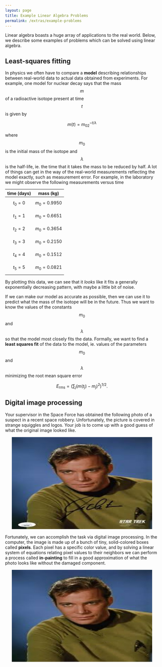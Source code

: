 ```yaml
---
layout: page
title: Example Linear Algebra Problems
permalink: /extras/example-problems
---
```


Linear algebra boasts a huge array of applications to the real world.  Below, we describe some examples of problems which can be solved using linear algebra.

## Least-squares fitting
In physics we often have to compare a **model** describing relationships between real-world data to actual data obtained from experiments.
For example, one model for nuclear decay says that the mass $$m$$ of a radioactive isotope present at time $$t$$ is given by

$$m(t) = m_02^{-t/\lambda}$$

where $$m_0$$ is the initial mass of the isotope and $$\lambda$$ is the half-life, ie. the time that it takes the mass to be reduced by half.  A lot of things can get in the way of the real-world measurements reflecting the model exactly, such as measurement error.  For example, in the laboratory we might observe the following measurements versus time

|time (days)| mass (kg)|
| --------- | -------- |
|$$t_0 = 0$$|$$m_0 = 0.9950$$|
|$$t_1 = 1$$|$$m_0 = 0.6651$$|
|$$t_2 = 2$$|$$m_0 = 0.3654$$|
|$$t_3 = 3$$|$$m_0 = 0.2150$$|
|$$t_4 = 4$$|$$m_0 = 0.1512$$|
|$$t_5 = 5$$|$$m_0 = 0.0821$$|

By plotting this data, we can see that it *looks* like it fits a generally exponentially decreasing pattern, with maybe a little bit of noise.


If we can make our model as accurate as possible, then we can use it to predict what the mass of the isotope will be in the future.  Thus we want to know the values of the constants $$m_0$$ and $$\lambda$$ so that the model most closely fits the data.  Formally, we want to find a **least squares fit** of the data to the model, ie. values of the parameters $$m_0$$ and $$\lambda$$ minimizing the root mean square error

$$E_{\text{rms}} = \left(\sum_j (m(t_j)-m_j)^2\right)^{1/2}.$$

## Digital image processing

Your supervisor in the Space Force has obtained the following photo of a suspect in a recent space robbery.  Unfortunately, the picture is covered in strange squiggles and logos.  Your job is to come up with a good guess of what the original image looked like.

<p align="center">
  <img width="460" height="300" src="img/kirk.jpeg">
</p>

Fortunately, we can accomplish the task via digital image processing.  In the computer, the image is made up of a bunch of tiny, solid-colored boxes called **pixels**.  Each pixel has a specific color value, and by solving a linear system of equations relating pixel values to their neighbors we can perform a process called **in-painting** to fill in a good approximation of what the photo looks like without the damaged component.

<p align="center">
  <img width="460" height="300" src="img/kirk2.jpeg">
</p>

